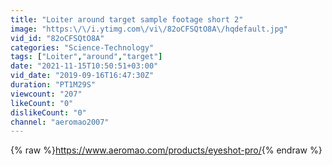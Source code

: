 ```yaml
---
title: "Loiter around target sample footage short 2"
image: "https:\/\/i.ytimg.com\/vi\/82oCFSQtO8A\/hqdefault.jpg"
vid_id: "82oCFSQtO8A"
categories: "Science-Technology"
tags: ["Loiter","around","target"]
date: "2021-11-15T10:50:51+03:00"
vid_date: "2019-09-16T16:47:30Z"
duration: "PT1M29S"
viewcount: "207"
likeCount: "0"
dislikeCount: "0"
channel: "aeromao2007"
---
```

{% raw %}<a rel="nofollow" target="blank" href="https://www.aeromao.com/products/eyeshot-pro/">https://www.aeromao.com/products/eyeshot-pro/</a>{% endraw %}

